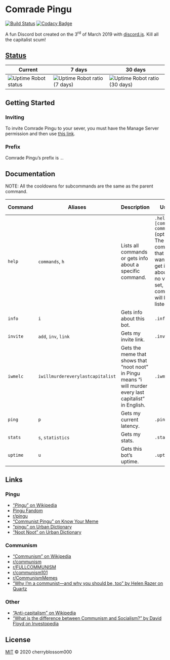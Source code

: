 # Comrade Pingu
[![Build Status](https://travis-ci.com/cherryblossom000/comrade-pingu.svg?token=HuQX1k5oVBvh691pweEv&branch=master)](https://travis-ci.com/cherryblossom000/comrade-pingu) [![Codacy Badge](https://api.codacy.com/project/badge/Grade/48b593048b6a42f6a158bff81508108c)](https://www.codacy.com?utm_source=github.com&amp;utm_medium=referral&amp;utm_content=cherryblossom000/comrade-pingu&amp;utm_campaign=Badge_Grade)

A fun Discord bot created on the 3<sup>rd</sup> of March 2019 with [discord.js](https://discord.js.org). Kill all the capitalist scum!

## [Status](https://stats.uptimerobot.com/49G6NHJB7W/782979270)
Current | 7 days | 30 days
--- | --- | ---
![Uptime Robot status](https://img.shields.io/uptimerobot/status/m782979270-c92208f628b86c2ace8b8017.svg) | ![Uptime Robot ratio (7 days)](https://img.shields.io/uptimerobot/ratio/7/m782979270-c92208f628b86c2ace8b8017.svg) | ![Uptime Robot ratio (30 days)](https://img.shields.io/uptimerobot/ratio/m782979270-c92208f628b86c2ace8b8017.svg)

## Getting Started

### Inviting
To invite Comrade Pingu to your sever, you must have the Manage Server permission and then use [this link](https://discordapp.com/oauth2/authorize?client_id=554539674899841055&scope=bot&permissions=536905856).
### Prefix
Comrade Pingu’s prefix is `.`.

## Documentation
NOTE: All the cooldowns for subcommands are the same as the parent command.

Command | Aliases | Description | Usage | Cooldown (s)
--- | --- | --- | --- | ---
`help` | `commands`, `h` | Lists all commands or gets info about a specific command. | `.help [command]`<br>`command` (optional): The command that you want to get info about. If no value is set, all the commands will be listed. | 5
`info` | `i` | Gets info about this bot. | `.info` | 3
`invite` | `add`, `inv`, `link` | Gets my invite link. | `.invite` | 3
`iwmelc` | `iwillmurdereverylastcapitalist` | Gets the meme that shows that “noot noot” in Pingu means “i will murder every last capitalist” in English. | `.iwmelc` | 3
`ping` | `p` | Gets my current latency. | `.ping` | 5
`stats` | `s`, `statistics` | Gets my stats. | `.stats` | 3
`uptime` | `u` | Gets this bot’s uptime. | `.uptime` | 3

## Links
### Pingu
* [“*Pingu*” on Wikipedia](https://en.wikipedia.org/wiki/Pingu)
* [Pingu Fandom](https://pingu.fandom.com/wiki/Pingu_Wiki)
* [r/pingu](https://www.reddit.com/r/pingu)
* [“Communist Pingu” on Know Your Meme](https://knowyourmeme.com/memes/communist-pingu)
* [“pingu” on Urban Dictionary](https://www.urbandictionary.com/define.php?term=pingu)
* [“Noot Noot” on Urban Dictionary](https://www.urbandictionary.com/define.php?term=Noot%20Noot)
### Communism
* [“Communism” on Wikipedia](https://en.wikipedia.org/wiki/Communism)
* [r/communism](https://www.reddit.com/r/communism)
* [r/FULLCOMMUNISM](https://www.reddit.com/r/FULLCOMMUNISM)
* [r/communism101](https://www.reddit.com/r/communism101)
* [r/CommunismMemes](https://www.reddit.con/r/CommunismMemes)
* [“Why I’m a communist—and why you should be, too” by Helen Razer on Quartz](https://qz.com/965740/why-im-a-communist-and-why-you-should-be-too)
### Other
* [“Anti-capitalism” on Wikipedia](https://en.wikipedia.org/wiki/Anti-capitalism)
* [“What is the difference between Communism and Socialism?” by David Floyd on Investopedia](https://www.investopedia.com/ask/answers/100214/what-difference-between-communism-and-socialism.asp)

## License
[MIT](LICENSE) © 2020 cherryblossom000
